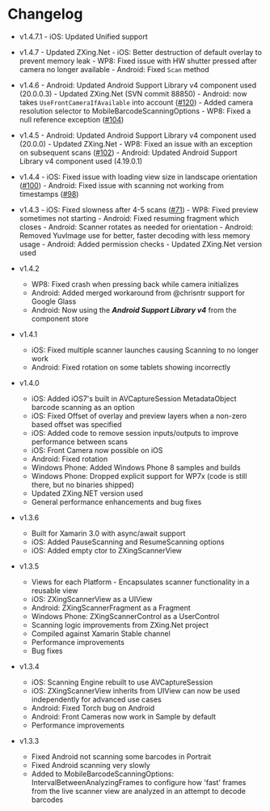 # Changelog

 - v1.4.7.1
        - iOS: Updated Unified support

 - v1.4.7
        - Updated ZXing.Net
        - iOS: Better destruction of default overlay to prevent memory leak
        - WP8: Fixed issue with HW shutter pressed after camera no longer available
        - Android: Fixed `Scan` method

 - v1.4.6
        - Android: Updated Android Support Library v4 component used (20.0.0.3)
        - Updated ZXing.Net (SVN commit 88850)
        - Android: now takes `UseFrontCameraIfAvailable` into account ([#120](https://github.com/Redth/ZXing.Net.Mobile/issues/120))
        - Added camera resolution selector to MobileBarcodeScanningOptions
        - WP8: Fixed a null reference exception ([#104](https://github.com/Redth/ZXing.Net.Mobile/issues/104))

 - v1.4.5
        - Android: Updated Android Support Library v4 component used (20.0.0)
        - Updated ZXing.Net
        - WP8: Fixed an issue with an exception on subsequent scans ([#102](https://github.com/Redth/ZXing.Net.Mobile/pull/102))
        - Android: Updated Android Support Library v4 component used (4.19.0.1)

 - v1.4.4
        - iOS: Fixed issue with loading view size in landscape orientation ([#100](https://github.com/Redth/ZXing.Net.Mobile/issues/100))
        - Android: Fixed issue with scanning not working from timestamps ([#98](https://github.com/Redth/ZXing.Net.Mobile/issues/98))

 - v1.4.3
        - iOS: Fixed slowness after 4-5 scans ([#71](https://github.com/Redth/ZXing.Net.Mobile/issues/71))
        - WP8: Fixed preview sometimes not starting
        - Android: Fixed resuming fragment which closes
        - Android: Scanner rotates as needed for orientation
        - Android: Removed YuvImage use for better, faster decoding with less memory usage
        - Android: Added permission checks
        - Updated ZXing.Net version used

 - v1.4.2
 	- WP8: Fixed crash when pressing back while camera initializes
 	- Android: Added merged workaround from @chrisntr support for Google Glass	
 	- Android: Now using the ***Android Support Library v4*** from the component store
 	
 - v1.4.1
 	- iOS: Fixed multiple scanner launches causing Scanning to no longer work
 	- Android: Fixed rotation on some tablets showing incorrectly
 	
 - v1.4.0
   - iOS: Added iOS7's built in AVCaptureSession MetadataObject barcode scanning as an option
   - iOS: Fixed Offset of overlay and preview layers when a non-zero based offset was specified
   - iOS: Added code to remove session inputs/outputs to improve performance between scans
   - iOS: Front Camera now possible on iOS
   - Android: Fixed rotation
   - Windows Phone: Added Windows Phone 8 samples and builds
   - Windows Phone: Dropped explicit support for WP7x (code is still there, but no binaries shipped)
   - Updated ZXing.NET version used
   - General performance enhancements and bug fixes
   
 - v1.3.6
   - Built for Xamarin 3.0 with async/await support
   - iOS: Added PauseScanning and ResumeScanning options
   - iOS: Added empty ctor to ZXingScannerView

 - v1.3.5
   - Views for each Platform - Encapsulates scanner functionality in a reusable view
    - iOS: ZXingScannerView as a UIView
    - Android: ZXingScannerFragment as a Fragment
    - Windows Phone: ZXingScannerControl as a UserControl
   - Scanning logic improvements from ZXing.Net project
   - Compiled against Xamarin Stable channel
   - Performance improvements
   - Bug fixes

 - v1.3.4
   - iOS: Scanning Engine rebuilt to use AVCaptureSession
   - iOS: ZXingScannerView inherits from UIView can now be used independently for advanced use cases
   - Android: Fixed Torch bug on Android
   - Android: Front Cameras now work in Sample by default
   - Performance improvements

   
 - v1.3.3
   - Fixed Android not scanning some barcodes in Portrait
   - Fixed Android scanning very slowly
   - Added to MobileBarcodeScanningOptions: IntervalBetweenAnalyzingFrames to configure how 'fast' frames from the live scanner view are analyzed in an attempt to decode barcodes
